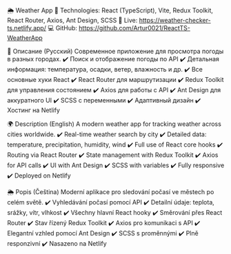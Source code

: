 🌦️ Weather App
🧩 Technologies: React (TypeScript), Vite, Redux Toolkit, React Router, Axios, Ant Design, SCSS
🚀 Live: https://weather-checker-ts.netlify.app/
💻 GitHub: https://github.com/Artur0021/ReactTS-WeatherApp

📌 Описание (Русский)
Современное приложение для просмотра погоды в разных городах.
✔️ Поиск и отображение погоды по API
✔️ Детальная информация: температура, осадки, ветер, влажность и др.
✔️ Все основные хуки React
✔️ React Router для маршрутизации
✔️ Redux Toolkit для управления состоянием
✔️ Axios для работы с API
✔️ Ant Design для аккуратного UI
✔️ SCSS с переменными
✔️ Адаптивный дизайн
✔️ Хостинг на Netlify

🌍 Description (English)
A modern weather app for tracking weather across cities worldwide.
✔️ Real-time weather search by city
✔️ Detailed data: temperature, precipitation, humidity, wind
✔️ Full use of React core hooks
✔️ Routing via React Router
✔️ State management with Redux Toolkit
✔️ Axios for API calls
✔️ UI with Ant Design
✔️ SCSS with variables
✔️ Fully responsive
✔️ Deployed on Netlify

🌦️ Popis (Čeština)
Moderní aplikace pro sledování počasí ve městech po celém světě.
✔️ Vyhledávání počasí pomocí API
✔️ Detailní údaje: teplota, srážky, vítr, vlhkost
✔️ Všechny hlavní React hooky
✔️ Směrování přes React Router
✔️ Stav řízený Redux Toolkit
✔️ Axios pro komunikaci s API
✔️ Elegantní vzhled pomocí Ant Design
✔️ SCSS s proměnnými
✔️ Plně responzivní
✔️ Nasazeno na Netlify
